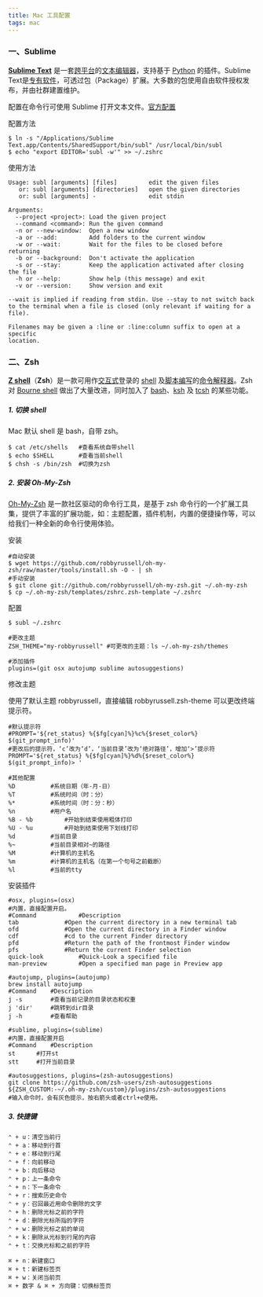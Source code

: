 ```yaml
---
title: Mac 工具配置
tags: mac
---
```


### 一、Sublime

**[Sublime Text](https://zh.wikipedia.org/wiki/Sublime_Text)** 是一套[跨平台](https://zh.wikipedia.org/wiki/%E8%B7%A8%E5%B9%B3%E5%8F%B0)的[文本编辑器](https://zh.wikipedia.org/wiki/%E6%96%87%E5%AD%97%E7%B7%A8%E8%BC%AF%E5%99%A8)，支持基于 [Python](https://zh.wikipedia.org/wiki/Python) 的插件。Sublime Text是[专有软件](https://zh.wikipedia.org/wiki/%E4%B8%93%E6%9C%89%E8%BD%AF%E4%BB%B6)，可透过包（Package）扩展。大多数的包使用自由软件授权发布，并由社群建置维护。

配置在命令行可使用 Sublime 打开文本文件。[官方配置](https://www.sublimetext.com/docs/3/osx_command_line.html)

配置方法

```console
$ ln -s "/Applications/Sublime Text.app/Contents/SharedSupport/bin/subl" /usr/local/bin/subl
$ echo "export EDITOR='subl -w'" >> ~/.zshrc
```

使用方法

```shell
Usage: subl [arguments] [files]         edit the given files
   or: subl [arguments] [directories]   open the given directories
   or: subl [arguments] -               edit stdin

Arguments:
  --project <project>: Load the given project
  --command <command>: Run the given command
  -n or --new-window:  Open a new window
  -a or --add:         Add folders to the current window
  -w or --wait:        Wait for the files to be closed before returning
  -b or --background:  Don't activate the application
  -s or --stay:        Keep the application activated after closing the file
  -h or --help:        Show help (this message) and exit
  -v or --version:     Show version and exit

--wait is implied if reading from stdin. Use --stay to not switch back
to the terminal when a file is closed (only relevant if waiting for a file).

Filenames may be given a :line or :line:column suffix to open at a specific
location.
```

### 二、Zsh

**[Z shell](https://zh.wikipedia.org/wiki/Z_shell)**（**Zsh**）是一款可用作[交互式](https://zh.wikipedia.org/w/index.php?title=%E4%BA%A4%E4%BA%92%E5%BC%8F&action=edit&redlink=1)登录的 [shell](https://zh.wikipedia.org/wiki/%E6%AE%BC%E5%B1%A4) 及[脚本编写](https://zh.wikipedia.org/wiki/Shell%E8%84%9A%E6%9C%AC)的[命令解释器](https://zh.wikipedia.org/wiki/%E5%91%BD%E4%BB%A4%E8%A1%8C%E7%95%8C%E9%9D%A2)。Zsh对 [Bourne shell](https://zh.wikipedia.org/wiki/Bourne_shell) 做出了大量改进，同时加入了 [bash](https://zh.wikipedia.org/wiki/Bash)、[ksh](https://zh.wikipedia.org/wiki/Korn_shell) 及 [tcsh](https://zh.wikipedia.org/wiki/Tcsh) 的某些功能。

##### 1. 切换 shell

Mac 默认 shell 是 bash，自带 zsh。

```console
$ cat /etc/shells 	#查看系统自带shell
$ echo $SHELL		#查看当前shell
$ chsh -s /bin/zsh	#切换为zsh
```

##### 2. 安装 Oh-My-Zsh

[Oh-My-Zsh](https://ohmyz.sh/) 是一款社区驱动的命令行工具，是基于 zsh 命令行的一个扩展工具集，提供了丰富的扩展功能，如：主题配置，插件机制，内置的便捷操作等，可以给我们一种全新的命令行使用体验。

安装

```console
#自动安装
$ wget https://github.com/robbyrussell/oh-my-zsh/raw/master/tools/install.sh -O - | sh
#手动安装
$ git clone git://github.com/robbyrussell/oh-my-zsh.git ~/.oh-my-zsh
$ cp ~/.oh-my-zsh/templates/zshrc.zsh-template ~/.zshrc
```

配置

```console
$ subl ~/.zshrc

#更改主题
ZSH_THEME="my-robbyrussell" #可更改的主题：ls ~/.oh-my-zsh/themes 

#添加插件
plugins=(git osx autojump sublime autosuggestions)
```

修改主题

使用了默认主题 robbyrussell，直接编辑 robbyrussell.zsh-theme 可以更改终端提示符。

```shell
#默认提示符
#PROMPT='${ret_status} %{$fg[cyan]%}%c%{$reset_color%} $(git_prompt_info)'
#更改后的提示符，‘c’改为‘d’，‘当前目录’改为‘绝对路径’，增加‘>’提示符
PROMPT='${ret_status} %{$fg[cyan]%}%d%{$reset_color%} $(git_prompt_info)> '
```

```shell
#其他配置
%D			#系统日期（年-月-日）
%T			#系统时间（时：分）
%*			#系统时间（时：分：秒）
%n			#用户名
%B - %b			#开始到结束使用粗体打印
%U - %u			#开始到结束使用下划线打印
%d			#当前目录
%~			#当前目录相对~的路径
%M			#计算机的主机名
%m			#计算机的主机名（在第一个句号之前截断）
%l			#当前的tty
```

安装插件

```shell
#osx, plugins=(osx)
#内置，直接配置开启。
#Command			#Description
tab				#Open the current directory in a new terminal tab
ofd				#Open the current directory in a Finder window
cdf				#cd to the current Finder directory
pfd				#Return the path of the frontmost Finder window
pfs				#Return the current Finder selection
quick-look			#Quick-Look a specified file
man-preview			#Open a specified man page in Preview app
```

```shell
#autojump, plugins=(autojump)
brew install autojump
#Command	#Description
j -s		#查看当前记录的目录状态和权重
j 'dir'		#跳转到dir目录
j -h		#查看帮助
```

```shell
#sublime, plugins=(sublime)
#内置，直接配置开启
#Command	#Description
st		#打开st
stt		#打开当前目录
```

```shell
#autosuggestions, plugins=(zsh-autosuggestions)
git clone https://github.com/zsh-users/zsh-autosuggestions ${ZSH_CUSTOM:-~/.oh-my-zsh/custom}/plugins/zsh-autosuggestions
#输入命令时，会有灰色提示，按右箭头或者ctrl+e使用。
```

##### 3. 快捷键

```shell
⌃ + u：清空当前行
⌃ + a：移动到行首
⌃ + e：移动到行尾
⌃ + f：向前移动
⌃ + b：向后移动
⌃ + p：上一条命令
⌃ + n：下一条命令
⌃ + r：搜索历史命令
⌃ + y：召回最近用命令删除的文字
⌃ + h：删除光标之前的字符
⌃ + d：删除光标所指的字符
⌃ + w：删除光标之前的单词
⌃ + k：删除从光标到行尾的内容
⌃ + t：交换光标和之前的字符

⌘ + n：新建窗口
⌘ + t：新建标签页
⌘ + w：关闭当前页
⌘ + 数字 & ⌘ + 方向键：切换标签页
```



